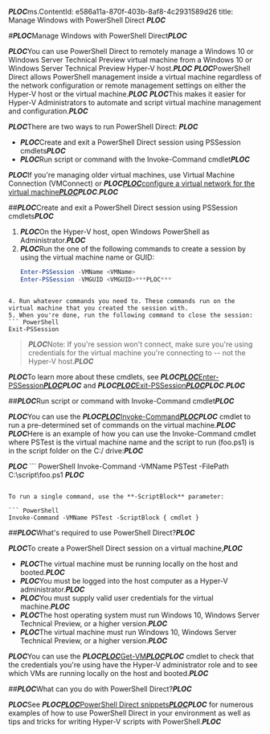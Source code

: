 ***PLOC***ms.ContentId: e586a11a-870f-403b-8af8-4c2931589d26
title: Manage Windows with PowerShell Direct ***PLOC***

#***PLOC***Manage Windows with PowerShell Direct***PLOC***

***PLOC***You can use PowerShell Direct to remotely manage a Windows 10 or Windows Server Technical Preview virtual machine from a Windows 10 or Windows Server Technical Preview Hyper-V host.***PLOC***
***PLOC***PowerShell Direct allows PowerShell management inside a virtual machine regardless of the network configuration or remote management settings on either the Hyper-V host or the virtual machine.***PLOC***
***PLOC***This makes it easier for Hyper-V Administrators to automate and script virtual machine management and configuration.***PLOC***

***PLOC***There are two ways to run PowerShell Direct:  ***PLOC***

*   ***PLOC***Create and exit a PowerShell Direct session using PSSession cmdlets***PLOC***
*   ***PLOC***Run script or command with the Invoke-Command cmdlet***PLOC***

***PLOC***If you're managing older virtual machines, use Virtual Machine Connection (VMConnect) or ***PLOC***[***PLOC***configure a virtual network for the virtual machine***PLOC***](http://technet.microsoft.com/library/cc816585.aspx)***PLOC***.***PLOC***

##***PLOC***Create and exit a PowerShell Direct session using PSSession cmdlets***PLOC***

1.  ***PLOC***On the Hyper-V host, open Windows PowerShell as Administrator.***PLOC***
2.  ***PLOC***Run the one of the following commands to create a session by using the virtual machine name or GUID:  
    ``` PowerShell
    Enter-PSSession -VMName <VMName>
    Enter-PSSession -VMGUID <VMGUID>***PLOC***


```

4. Run whatever commands you need to. These commands run on the virtual machine that you created the session with.
5. When you're done, run the following command to close the session:  
``` PowerShell
Exit-PSSession 

```


> ***PLOC***Note:  If you're session won't connect, make sure you're using credentials for the virtual machine you're connecting to -- not the Hyper-V host.***PLOC***
> 

***PLOC***To learn more about these cmdlets, see ***PLOC***[***PLOC***Enter-PSSession***PLOC***](http://technet.microsoft.com/library/hh849707.aspx)***PLOC*** and ***PLOC***[***PLOC***Exit-PSSession***PLOC***](http://technet.microsoft.com/library/hh849743.aspx)***PLOC***.***PLOC***

##***PLOC***Run script or command with Invoke-Command cmdlet***PLOC***

***PLOC***You can use the ***PLOC***[***PLOC***Invoke-Command***PLOC***](http://technet.microsoft.com/library/hh849719.aspx)***PLOC*** cmdlet to run a pre-determined set of commands on the virtual machine.***PLOC***
***PLOC***Here is an example of how you can use the Invoke-Command cmdlet where PSTest is the virtual machine name and the script to run (foo.ps1) is in the script folder on the C:/ drive:***PLOC***

***PLOC*** ``` PowerShell
 Invoke-Command -VMName PSTest -FilePath C:\script\foo.ps1 ***PLOC***


 ```

To run a single command, use the **-ScriptBlock** parameter:

 ``` PowerShell
 Invoke-Command -VMName PSTest -ScriptBlock { cmdlet } 

 ```


##***PLOC***What's required to use PowerShell Direct?***PLOC***

***PLOC***To create a PowerShell Direct session on a virtual machine,***PLOC***

*   ***PLOC***The virtual machine must be running locally on the host and booted.***PLOC***
*   ***PLOC***You must be logged into the host computer as a Hyper-V administrator.***PLOC***
*   ***PLOC***You must supply valid user credentials for the virtual machine.***PLOC***
*   ***PLOC***The host operating system must run Windows 10, Windows Server Technical Preview, or a higher version.***PLOC***
*   ***PLOC***The virtual machine must run Windows 10, Windows Server Technical Preview, or a higher version.***PLOC***

***PLOC***You can use the ***PLOC***[***PLOC***Get-VM***PLOC***](http://technet.microsoft.com/library/hh848479.aspx)***PLOC*** cmdlet to check that the credentials you're using have the Hyper-V administrator role and to see which VMs are running locally on the host and booted.***PLOC***

##***PLOC***What can you do with PowerShell Direct?***PLOC***

***PLOC***See ***PLOC***[***PLOC***PowerShell Direct snippets***PLOC***](../develop/powershell_snippets.md)***PLOC*** for numerous examples of how to use PowerShell Direct in your environment as well as tips and tricks for writing Hyper-V scripts with PowerShell.***PLOC***


